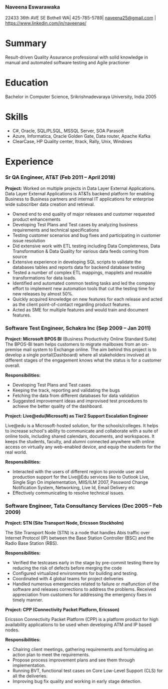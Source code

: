 ### Naveena Eswarawaka

22433 36th AVE SE Bothell WA| 425-785-5789|  [naveena25@gmail.com](mailto:naveena25@gmail.com) | https://www.linkedin.com/in/naveenae/
# Summary

Result-driven Quality Assurance professional with solid knowledge in manual and automated software testing and Agile practioner

# Education

Bachelor in Computer Science, Srikrishnadevaraya University, India                  2005

# Skills

- C#, Oracle, SQL/PLSQL, MSSQL Server, SOA Parasoft
- Azure, Informatica, Oracle Golden Gate, Data router, Apache Kafka
- ClearCase, HP Quality center, Itrack, Rally, Unix, Windows

# Experience

### Sr QA Engineer, AT&amp;T    (Feb 2011 – April 2018)

**Project:** Worked on multiple projects in Data Layer External Applications. Data Layer External Applications is AT&amp;Ts backend platform for enabling Business to Business partners and internal IT applications for enterprise wide subscriber data creation and retrieval.

- Owned end to end quality of major releases and customer requested product enhancements
- Developing Test Plans and Test cases by analyzing business requirements and technical specifications
- Testing customer scenarios and bug fixes and participating in customer issue resolution
- Did extensive work with ETL testing including Data Completeness, Data Transformation &amp; Data Quality for various data feeds coming from source
- Extensive experience in developing SQL scripts to validate the databases tables and reports data for backend database testing
- Tested a number of complex ETL mappings, mapplets and reusable transformations for data loads.
- Identified and automated common testing tasks and led the company effort to implement new automation tools that cut the testing time for new releases by almost 50%.
- Quickly acquired knowledge on new features for each release and acted as the client point-of-contact regarding product features.
- Acted as SME for multiple features and would train and document features.

### Software Test Engineer, Schakra Inc    (Sep 2009 – Jan 2011)

**Project: Microsoft BPOS BI** (Business Productivity Online Standard Suite) The BPOS-BI team helps customers to migrate mailboxes from an on-premise mail system to Exchange online. The aim behind this project is to develop a single portal(Dashboard) where all stakeholders involved at different stages of the engagement knows what the status is for a customer overall.

**Responsibilities:**

- Developing Test Plans and Test cases
- Keeping the track, reporting and validating the bugs
- Fetching the data from different databases for data validation
- Suggested improvement ideas and improvised test procedures to achieve the better quality of the dashboard.

**Project: Live@edu(Microsoft) as Tier2 Support Escalation Engineer**

Live@edu is a Microsoft-hosted solution, for the schools/colleges. It helps to increase school&#39;s ability to communicate and collaborate with a suite of online tools, including shared calendars, documents, and workspaces. It keeps the students, faculty, and alumni connected anywhere with online access on virtually any web-enabled device, and equip the students for the real world.

**Responsibilities:**

- Interacted with the users of different region to provide user and production support for the Live@Edu services like to Outlook Live, Single Sign On implementation, MIIS/ILM 2007, Password Change Notification System, Networking, Live Id, Email Delivery  etc
- Effectively communicating to resolve technical issues.

### Software Engineer, Tata Consultancy Services    (Dec 2005 – Feb 2009)

**Project:  STN (Site Transport Node, Ericsson Stockholm)**

The Site Transport Node (STN) is a node that handles Abis traffic over Internet Protocol (IP) between the Base Station Controller (BSC) and the Radio Base Station (RBS).

**Responsibilities:**

- Verified the testcases early in the stage by pre-commit testing there by reducing the risk of defects before merging the code
- Configured virtualized environments for building and testing.
- Coordinated with 4 global teams for project deliveries
- Handled numerous emergencies related to failure or malfunction of the software and releases corrections to address the problems. Received appreciation from customers for addressing the emergency fixes in timely manner.

**Project:  CPP (Connectivity Packet Platform, Ericsson)**

Ericsson Connectivity Packet Platform (CPP) is a platform product for high availability applications to be used when developing ATM and IP based nodes.

**Responsibilities:**

- Chairing client meetings, gathering requirements and formulating an action plan to meet the requirements.
- Propose process improvement plans and see them through implementation.
- Running BVT, functional test cases on Core Low-Level Support (CLS) for all the deliveries.
- Improving bug fix quality and working in early stage detection.

